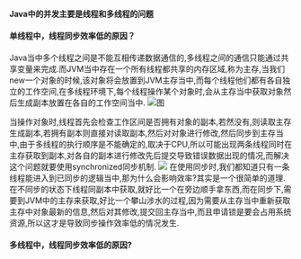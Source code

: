 #### Java中的并发主要是线程和多线程的问题

#### 单线程中，线程同步效率低的原因？
Java当中多个线程之间是不能互相传递数据通信的,多线程之间的通信只能通过共享变量来完成.而JVM当中存在一个所有线程都共享的内存区域,称为主存,当我们new一个对象的时候,该对象将会放置到JVM主存当中,而每个线程他们都有各自独立的工作空间,在多线程环境下,每个线程操作某个对象时,会从主存当中获取对象然后生成副本放置在各自的工作空间当中. 
![图](http://o86ou4qz3.bkt.clouddn.com/thread.gif)

当操作对象时,线程首先会检查工作区间是否拥有对象的副本,若然没有,则读取主存生成副本,若拥有副本则直接对读取副本,然后对对象进行修改,然后同步到主存当中,由于多线程的执行顺序是不能确定的,取决于CPU,所以可能出现两条线程同时在主存获取到副本,对各自的副本进行修改先后提交导致错误数据出现的情况,而解决这个问题就要使用synchronized同步机制. 
![](http://o86ou4qz3.bkt.clouddn.com/thread2.gif)
 在使用同步时,我们都知道只有一条线程能进入到已同步的逻辑当中,那为什么会影响效率?其实是一个很简单的道理.在不同步的状态下线程同副本中获取,就好比一个在旁边顺手拿东西,而在同步下,需要到JVM中的主存来获取,好比一个攀山涉水的过程,因为需要从主存当中重新获取主存中对象最新的信息,然后对其修改,提交回主存当中,而且申请锁是要会占用系统资源,所以这才是导致同步操作效率低的情况发生. 
#### 多线程中，线程同步效率低的原因?


